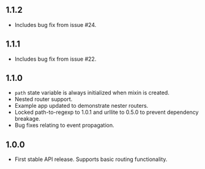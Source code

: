 ## 1.1.2

* Includes bug fix from issue #24.

## 1.1.1

* Includes bug fix from issue #22.

## 1.1.0

* `path` state variable is always initialized when mixin is created.
* Nested router support.
* Example app updated to demonstrate nester routers.
* Locked path-to-regexp to 1.0.1 and urllite to 0.5.0 to prevent dependency breakage.
* Bug fixes relating to event propagation.

## 1.0.0

* First stable API release. Supports basic routing functionality.
